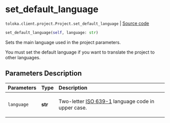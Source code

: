 # set_default_language
`toloka.client.project.Project.set_default_language` | [Source code](https://github.com/Toloka/toloka-kit/blob/v1.2.0/src/client/project/__init__.py#L196)

```python
set_default_language(self, language: str)
```

Sets the main language used in the project parameters.


You must set the default language if you want to translate the project to other languages.

## Parameters Description

| Parameters | Type | Description |
| :----------| :----| :-----------|
`language`|**str**|<p>Two-letter [ISO 639-1](https://en.wikipedia.org/wiki/List_of_ISO_639-1_codes) language code in upper case.</p>
